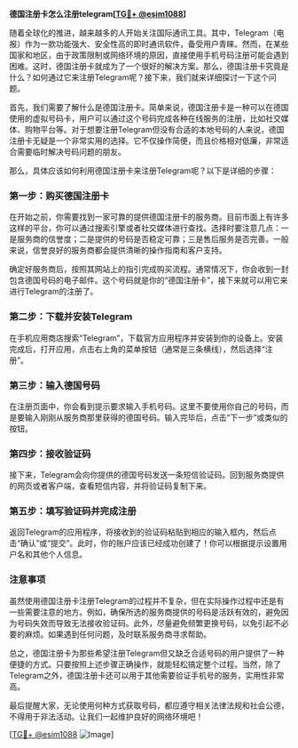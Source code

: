 **德国注册卡怎么注册telegram[[TG💪+ @esim1088](https://t.me/s/esim1088)]**

随着全球化的推进，越来越多的人开始关注国际通讯工具。其中，Telegram（电报）作为一款功能强大、安全性高的即时通讯软件，备受用户青睐。然而，在某些国家和地区，由于政策限制或网络环境的原因，直接使用手机号码注册可能会遇到困难。这时，德国注册卡就成为了一个很好的解决方案。那么，德国注册卡究竟是什么？如何通过它来注册Telegram呢？接下来，我们就来详细探讨一下这个问题。

首先，我们需要了解什么是德国注册卡。简单来说，德国注册卡是一种可以在德国使用的虚拟号码卡，用户可以通过这个号码完成各种在线服务的注册，比如社交媒体、购物平台等。对于想要注册Telegram但没有合适的本地号码的人来说，德国注册卡无疑是一个非常实用的选择。它不仅操作简便，而且价格相对低廉，非常适合需要临时解决号码问题的朋友。

那么，具体应该如何利用德国注册卡来注册Telegram呢？以下是详细的步骤：

### 第一步：购买德国注册卡

在开始之前，你需要找到一家可靠的提供德国注册卡的服务商。目前市面上有许多这样的平台，你可以通过搜索引擎或者社交媒体进行查找。选择时要注意几点：一是服务商的信誉度；二是提供的号码是否稳定可靠；三是售后服务是否完善。一般来说，信誉良好的服务商都会提供清晰的操作指南和客户支持。

确定好服务商后，按照其网站上的指引完成购买流程。通常情况下，你会收到一封包含德国号码的电子邮件。这个号码就是你的“德国注册卡”，接下来就可以用它来进行Telegram的注册了。

### 第二步：下载并安装Telegram

在手机应用商店搜索“Telegram”，下载官方应用程序并安装到你的设备上。安装完成后，打开应用，点击右上角的菜单按钮（通常是三条横线），然后选择“注册”。

### 第三步：输入德国号码

在注册页面中，你会看到提示要求输入手机号码。这里不要使用你自己的号码，而是要输入刚刚从服务商那里获得的德国号码。输入完毕后，点击“下一步”或类似的按钮。

### 第四步：接收验证码

接下来，Telegram会向你提供的德国号码发送一条短信验证码。回到服务商提供的网页或者客户端，查看短信内容，并将验证码复制下来。

### 第五步：填写验证码并完成注册

返回Telegram的应用程序，将接收到的验证码粘贴到相应的输入框内，然后点击“确认”或“提交”。此时，你的账户应该已经成功创建了！你可以根据提示设置用户名和其他个人信息。

### 注意事项

虽然使用德国注册卡注册Telegram的过程并不复杂，但在实际操作过程中还是有一些需要注意的地方。例如，确保所选的服务商提供的号码是活跃有效的，避免因为号码失效而导致无法接收验证码。此外，尽量避免频繁更换号码，以免引起不必要的麻烦。如果遇到任何问题，及时联系服务商寻求帮助。

总之，德国注册卡为那些希望注册Telegram但又缺乏合适号码的用户提供了一种便捷的方式。只要按照上述步骤正确操作，就能轻松搞定整个过程。当然，除了Telegram之外，德国注册卡还可以用于其他需要验证手机号的服务，实用性非常高。

最后提醒大家，无论使用何种方式获取号码，都应遵守相关法律法规和社会公德，不得用于非法活动。让我们一起维护良好的网络环境吧！

[[TG💪+ @esim1088](https://t.me/s/esim1088) ![Image](https://i.postimg.cc/4NQfJmqS/Snipaste-2025-05-13-00-14-12.png)]